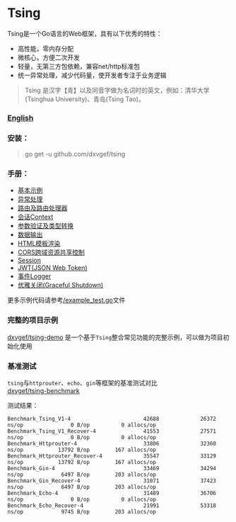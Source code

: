 # Tsing
Tsing是一个Go语言的Web框架，具有以下优秀的特性：
- 高性能，零内存分配
- 微核心，方便二次开发
- 轻量，无第三方包依赖，兼容net/http标准包
- 统一异常处理，减少代码量，使开发者专注于业务逻辑

> Tsing 是汉字【青】以及同音字做为名词时的英文，例如：清华大学(Tsinghua University)、青岛(Tsing Tao)。

### [English](README.md)

### 安装：
> go get -u github.com/dxvgef/tsing

### 手册：
* [基本示例](https://github.com/dxvgef/tsing/wiki/%E5%9F%BA%E6%9C%AC%E7%A4%BA%E4%BE%8B)
* [异常处理](https://github.com/dxvgef/tsing/wiki/%E5%BC%82%E5%B8%B8%E5%A4%84%E7%90%86)
* [路由及路由处理器](https://github.com/dxvgef/tsing/wiki/%E8%B7%AF%E7%94%B1%E5%8F%8A%E8%B7%AF%E7%94%B1%E5%A4%84%E7%90%86%E5%99%A8)
* [会话Context](https://github.com/dxvgef/tsing/wiki/%E4%BC%9A%E8%AF%9DContext)
* [参数验证及类型转换](https://github.com/dxvgef/tsing/wiki/%E5%8F%82%E6%95%B0%E9%AA%8C%E8%AF%81%E5%8F%8A%E7%B1%BB%E5%9E%8B%E8%BD%AC%E6%8D%A2)
* [数据输出](https://github.com/dxvgef/tsing/wiki/%E6%95%B0%E6%8D%AE%E8%BE%93%E5%87%BA)
* [HTML模板渲染](https://github.com/dxvgef/tsing/wiki/HTML%E6%A8%A1%E6%9D%BF%E6%B8%B2%E6%9F%93)
* [CORS跨域资源共享控制](https://github.com/dxvgef/tsing/wiki/CORS%E8%B7%A8%E5%9F%9F%E8%B5%84%E6%BA%90%E5%85%B1%E4%BA%AB%E6%8E%A7%E5%88%B6)
* [Session](https://github.com/dxvgef/tsing/wiki/Session)
* [JWT(JSON Web Token)](https://github.com/dxvgef/tsing/wiki/JSON-Web-Token)
* [事件Logger](https://github.com/dxvgef/tsing/wiki/%E4%BA%8B%E4%BB%B6Logger)
* [优雅关闭(Graceful Shutdown)](https://github.com/dxvgef/tsing/wiki/%E4%BC%98%E9%9B%85%E5%85%B3%E9%97%AD(Graceful-Shutdown))

更多示例代码请参考[/example_test.go](https://github.com/dxvgef/tsing/blob/master/example_test.go)文件

### 完整的项目示例
[dxvgef/tsing-demo](https://github.com/dxvgef/tsing-demo) 是一个基于`Tsing`整合常见功能的完整示例，可以做为项目初始化使用

### 基准测试
`tsing`与`httprouter`、`echo`、`gin`等框架的基准测试对比
<br>[dxvgef/tsing-benchmark](https://github.com/dxvgef/tsing-benchmark)

测试结果：
```
Benchmark_Tsing_V1-4                       42688             26372 ns/op               0 B/op          0 allocs/op
Benchmark_Tsing_V1_Recover-4               41553             27571 ns/op               0 B/op          0 allocs/op
Benchmark_Httprouter-4                     33806             32360 ns/op           13792 B/op        167 allocs/op
Benchmark_Httprouter_Recover-4             35547             33129 ns/op           13792 B/op        167 allocs/op
Benchmark_Gin-4                            33469             34294 ns/op            6497 B/op        203 allocs/op
Benchmark_Gin_Recover-4                    31071             37423 ns/op            6497 B/op        203 allocs/op
Benchmark_Echo-4                           31489             36706 ns/op               0 B/op          0 allocs/op
Benchmark_Echo_Recover-4                   21991             53318 ns/op            9745 B/op        203 allocs/op
```